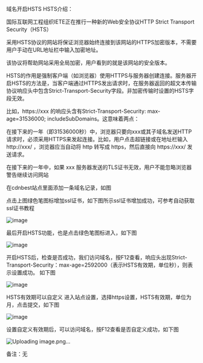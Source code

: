 域名开启HSTS
HSTS介绍：

国际互联网工程组织IETE正在推行一种新的Web安全协议HTTP Strict Transport Security（HSTS）

采用HSTS协议的网站将保证浏览器始终连接到该网站的HTTPS加密版本，不需要用户手动在URL地址栏中输入加密地址。

该协议将帮助网站采用全局加密，用户看到的就是该网站的安全版本。

HSTS的作用是强制客户端（如浏览器）使用HTTPS与服务器创建连接。服务器开启HSTS的方法是，当客户端通过HTTPS发出请求时，在服务器返回的超文本传输协议响应头中包含Strict-Transport-Security字段。非加密传输时设置的HSTS字段无效。

比如，https://xxx 的响应头含有Strict-Transport-Security: max-age=31536000; includeSubDomains。这意味着两点：

在接下来的一年（即31536000秒）中，浏览器只要向xxx或其子域名发送HTTP请求时，必须采用HTTPS来发起连接。比如，用户点击超链接或在地址栏输入 http://xxx/ ，浏览器应当自动将 http 转写成 https，然后直接向 https://xxx/ 发送请求。

在接下来的一年中，如果 xxx 服务器发送的TLS证书无效，用户不能忽略浏览器警告继续访问网站

在cdnbest站点里面添加一条域名记录，如图

点击上图绿色笔图标增加ssl证书，如下图所示ssl证书增加成功，可参考自动获取ssl证书教程

![image](https://user-images.githubusercontent.com/90588289/133751796-5b1c7238-c1f2-42f9-8daa-299b1a68817d.png)

最后开启HSTS功能，也是点击绿色笔图标进入，如下图

![image](https://user-images.githubusercontent.com/90588289/133751809-d530c272-42d7-4f83-a674-ba6a4c65ea74.png)

开启HSTS后，检查是否成功，我们访问域名，按F12查看，响应头出现Strict-Transport-Security：max-age=2592000（表示HSTS有效期，单位秒），则表示设置成功。
如下图

![image](https://user-images.githubusercontent.com/90588289/133751823-022818ac-8145-4946-ad24-788a07f926af.png)

HSTS有效期可以自定义
进入站点设置，选择https设置，HSTS有效期，单位为月，点击提交，如下图

![image](https://user-images.githubusercontent.com/90588289/133751848-41ef6b72-3db9-423b-9d6a-eaccfdd3e184.png)

设置自定义有效期后，可以访问域名，按F12查看是否自定义成功，如下图

![Uploading image.png…]()

备注：无
